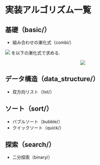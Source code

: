 # 実装アルゴリズム一覧

## 基礎（basic/）
- 組み合わせの漸化式（combi/）

<img src="https://latex.codecogs.com/svg.image?_{n}C_{r}"> を以下の漸化式で求める.

<center>
<img src="https://latex.codecogs.com/svg.image?\begin{cases}{{_{n}C_{r}} = \frac{n - r + 1}{r} {_{n}C_{r-1}}} \\{{_{n}C_{0}} = 1}\end{cases}">
</center>

## データ構造（data_structure/）
- 双方向リスト（list/）

## ソート（sort/）
- バブルソート（bubble/）
- クイックソート（quick/）

## 探索（search/）
- 二分探索（binary/）
